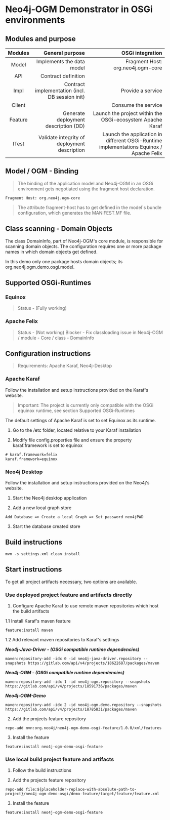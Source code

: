 # Neo4j-OGM Demonstrator in OSGi environments

## Modules and purpose

| Modules |                                 General purpose |                                                                        OSGi integration |
| :-----: | ----------------------------------------------: | --------------------------------------------------------------------------------------: |
|  Model  |                       Implements the data model |                                                       Fragment Host: org.neo4j.ogm-core |
|   API   |                             Contract definition |
|  Impl   | Contract implementation (incl. DB session init) |                                                                       Provide a service |
| Client  |                                                 |                                                                     Consume the service |
| Feature |            Generate deployment description (DD) |                               Launch the project within the OSGi-ecosystem Apache Karaf |
|  ITest  |    Validate integrity of deployment description | Launch the application in different OSGi-Runtime implementations Equinox / Apache Felix |

## Model / OGM - Binding

> The binding of the application model and Neo4j-OGM in an OSGi environment gets
> negotiated using the fragment host declaration.

```
Fragment Host: org.neo4j.ogm-core
```

> The attribute fragment-host has to get defined in the model`s bundle configuration,
> which generates the MANIFEST.MF file.

## Class scanning - Domain Objects

The class DomainInfo, part of Neo4j-OGM's core module, is responsible for scanning domain objects.
The configuration requires one or more package names in which domain objects get defined.

In this demo only one package hosts domain objects; its org.neo4j.ogm.demo.osgi.model.

## Supported OSGi-Runtimes

### Equinox

> Status - (Fully working)

### Apache Felix

> Status - (Not working)
> Blocker - Fix classloading issue in Neo4j-OGM / module - Core / class - DomainInfo

## Configuration instructions

> Requirements: Apache Karaf, Neo4j-Desktop

### Apache Karaf

Follow the installation and setup instructions provided on the Karaf's website.

> Important: The project is currently only compatible with the OSGi equinox runtime,
> see section Supported OSGi-Runtimes

The default settings of Apache Karaf is set to set Equinox as its runtime.

1. Go to the /etc folder, located relative to your Karaf installation

2. Modify file config.properties file and ensure the property karaf.framework is set to equinox

```
# karaf.framework=felix
karaf.framework=equinox
```

### Neo4j Desktop

Follow the installation and setup instructions provided on the Neo4j's website.

1. Start the Neo4j desktop application

2. Add a new local graph store

```
Add Database => Create a local Graph => Set password neo4jPWD
```

3. Start the database created store

## Build instructions

```
mvn -s settings.xml clean install
```

## Start instructions

To get all project artifacts necessary, two options are available.

### Use deployed project feature and artifacts directly

1. Configure Apache Karaf to use remote maven repositories which host the build artifacts

1.1 Install Karaf's maven feature

```
feature:install maven
```

1.2 Add relevant maven repositories to Karaf's settings

**_Neo4j-Java-Driver - (OSGi compatible runtime dependencies)_**

```
maven:repository-add -idx 0 -id neo4j-java-driver.repository --snapshots https://gitlab.com/api/v4/projects/18622687/packages/maven
```

**_Neo4j-OGM - (OSGi compatible runtime dependencies)_**

```
maven:repository-add -idx 1 -id neo4j-ogm.repository --snapshots https://gitlab.com/api/v4/projects/18591736/packages/maven
```

**_Neo4j-OGM-Demo_**

```
maven:repository-add -idx 2 -id neo4j-ogm.demo.repository --snapshots https://gitlab.com/api/v4/projects/18785831/packages/maven
```

2. Add the projects feature repository

```
repo-add mvn:org.neo4j/neo4j-ogm-demo-osgi-feature/1.0.0/xml/features
```

3. Install the feature

```
feature:install neo4j-ogm-demo-osgi-feature
```

### Use local build project feature and artifacts

1. Follow the build instructions

2. Add the projects feature repository

```
repo-add file:${placeholder-replace-with-absolute-path-to-project}/neo4j-ogm-demo-osgi/demo-feature/target/feature/feature.xml
```

3. Install the feature

```
feature:install neo4j-ogm-demo-osgi-feature
```
